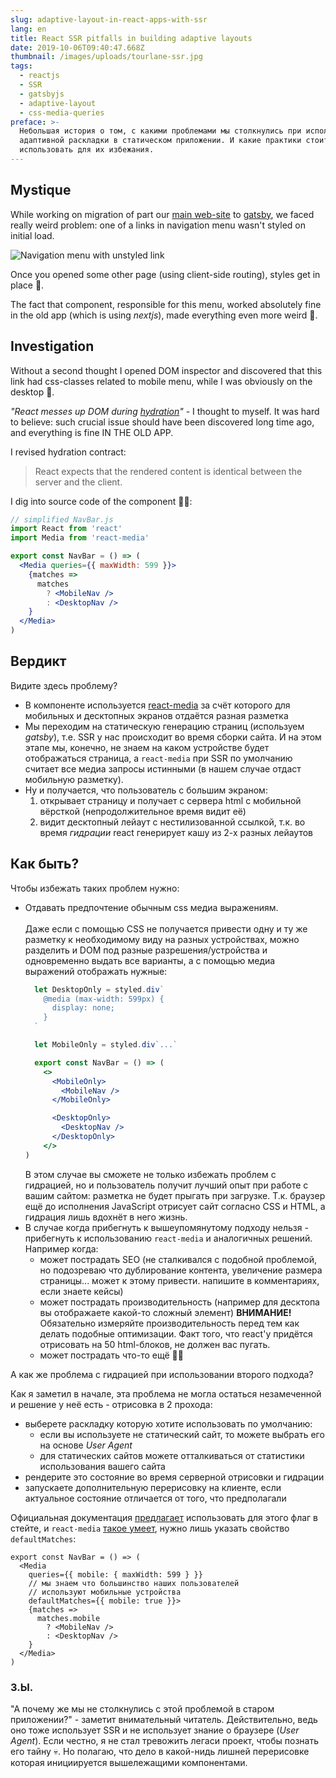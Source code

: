 ```yaml
---
slug: adaptive-layout-in-react-apps-with-ssr
lang: en
title: React SSR pitfalls in building adaptive layouts
date: 2019-10-06T09:40:47.668Z
thumbnail: /images/uploads/tourlane-ssr.jpg
tags:
  - reactjs
  - SSR
  - gatsbyjs
  - adaptive-layout
  - css-media-queries
preface: >-
  Небольшая история о том, с какими проблемами мы столкнулись при использовании
  адаптивной раскладки в статическом приложении. И какие практики стоит
  использовать для их избежания.
---
```

## Mystique

While working on migration of part our [main web-site](https://tourlane.de) to [gatsby](http://gatsbyjs.org), we faced really weird problem: one of a links in navigation menu wasn't styled on initial load.

![Navigation menu with unstyled link](/images/uploads/broken-link.jpg "Unstyled link")

Once you opened some other page (using client-side routing), styles get in place 🤯.

The fact that component, responsible for this menu, worked absolutely fine in the old app (which is using _nextjs_), made everything even more weird 👻.

## Investigation

Without a second thought I opened DOM inspector and discovered that this link had css-classes related to mobile menu, while I was obviously on the desktop 🤪.

_"React messes up DOM during_ [_hydration_](https://ru.reactjs.org/docs/react-dom.html#hydrate)_"_ - I thought to myself. It was hard to believe: such crucial issue should have been discovered long time ago, and everything is fine IN THE OLD APP.

I revised hydration contract:

> React expects that the rendered content is identical between the server and the client.

I dig into source code of the component 🕵️‍♂️:

```jsx
// simplified NavBar.js
import React from 'react'
import Media from 'react-media'

export const NavBar = () => (
  <Media queries={{ maxWidth: 599 }}>
    {matches =>
      matches
        ? <MobileNav />
        : <DesktopNav />
    }
  </Media>
)
```

## Вердикт

Видите здесь проблему?

* В компоненте используется [react-media](https://github.com/ReactTraining/react-media) за счёт которого для мобильных и десктопных экранов отдаётся разная разметка
* Мы переходим на статическую генерацию страниц (используем _gatsby_), т.е. SSR у нас происходит во время сборки сайта. И на этом этапе мы, конечно, не знаем на каком устройстве будет отображаться страница, а `react-media` при SSR по умолчанию считает все медиа запросы истинными (в нашем случае отдаст мобильную разметку).
* Ну и получается, что пользователь с большим экраном:
  1. открывает страницу и получает с сервера html c мобильной вёрсткой (непродолжительное время видит её)
  2. видит десктопный лейаут с нестилизованной ссылкой, т.к. во время _гидрации_ react генерирует кашу из 2-х разных лейаутов

## Как быть?

Чтобы избежать таких проблем нужно:

* Отдавать предпочтение обычным css медиа выражениям.\
  \
  Даже если с помощью CSS не получается привести одну и ту же разметку к необходимому виду на разных устройствах, можно разделить и DOM под разные разрешения/устройства и одновременно выдать все варианты, а с помощью медиа выражений отображать нужные:
  ```jsx
    let DesktopOnly = styled.div`
      @media (max-width: 599px) {
        display: none;
      }
    `

    let MobileOnly = styled.div`...`

    export const NavBar = () => (
      <>
        <MobileOnly>
          <MobileNav />
        </MobileOnly>

        <DesktopOnly>
          <DesktopNav />
        </DesktopOnly>
      </>
  )
  ```
    В этом случае вы сможете не только избежать проблем с гидрацией, но и пользователь получит лучший опыт при работе с вашим сайтом: разметка не будет прыгать при загрузке. Т.к. браузер ещё до исполнения JavaScript отрисует сайт согласно CSS и HTML, а гидрация лишь вдохнёт в него жизнь.
* В случае когда прибегнуть к вышеупомянутому подходу нельзя - прибегнуть к использованию `react-media` и аналогичных решений. Например когда:
  * может пострадать SEO (не сталкивался с подобной проблемой, но подозреваю что дублирование контента, увеличение размера страницы... может к этому привести. напишите в комментариях, если знаете кейсы)
  * может пострадать производительность (например для десктопа вы отображаете какой-то сложный элемент)
    **ВНИМАНИЕ!** Обязательно измеряйте производительность перед тем как делать подобные оптимизации. Факт того, что react'у придётся отрисовать на 50 html-блоков, не должен вас пугать.
  * может пострадать что-то ещё 🤷‍♂️

А как же проблема с гидрацией при использовании второго подхода?

Как я заметил в начале, эта проблема не могла остаться незамеченной и решение у неё есть - отрисовка в 2 прохода:

* выберете раскладку которую хотите использовать по умолчанию:
  * если вы используете не статический сайт, то можете выбрать его на основе _User Agent_
  * для статических сайтов можете отталкиваться от статистики использования вашего сайта
* рендерите это состояние во время серверной отрисовки и гидрации
* запускаете дополнительную перерисовку на клиенте, если актуальное состояние отличается от того, что предполагали

Официальная документация [предлагает](https://ru.reactjs.org/docs/react-dom.html#hydrate) использовать для этого флаг в стейте, и `react-media` [такое умеет](https://github.com/ReactTraining/react-media#server-side-rendering-ssr), нужно лишь указать свойство `defaultMatches`:

```jsx{3-8}
export const NavBar = () => (
  <Media
    queries={{ mobile: { maxWidth: 599 } }}
    // мы знаем что большинство наших пользователей
    // используют мобильные устройства
    defaultMatches={{ mobile: true }}>
    {matches =>
      matches.mobile
        ? <MobileNav />
        : <DesktopNav />
    }
  </Media>
)
```

### З.Ы.

"А почему же мы не столкнулись с этой проблемой в старом приложении?" - заметит внимательный читатель. Действительно, ведь оно тоже использует SSR и не использует знание о браузере (_User Agent_). Если честно, я не стал тревожить легаси проект, чтобы познать его тайну 💀. Но полагаю, что дело в какой-нидь лишней перерисовке которая инициируется вышележащими компонентами.

